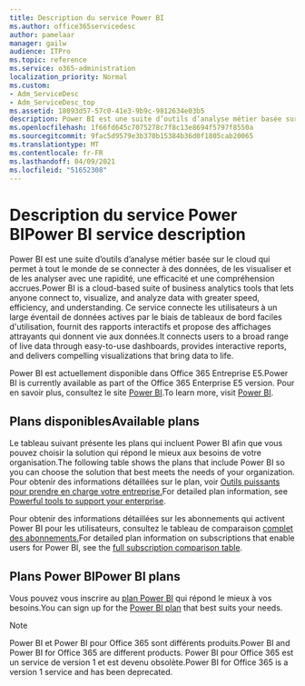 ```yaml
---
title: Description du service Power BI
ms.author: office365servicedesc
author: pamelaar
manager: gailw
audience: ITPro
ms.topic: reference
ms.service: o365-administration
localization_priority: Normal
ms.custom:
- Adm_ServiceDesc
- Adm_ServiceDesc_top
ms.assetid: 18093d57-57c0-41e3-9b9c-9812634e03b5
description: Power BI est une suite d’outils d’analyse métier basée sur le cloud qui permet à tout le monde de se connecter à des données, de les visualiser et de les analyser avec une rapidité, une efficacité et une compréhension accrues. Ce service connecte les utilisateurs à un large éventail de données actives par le biais de tableaux de bord faciles d'utilisation, fournit des rapports interactifs et propose des affichages attrayants qui donnent vie aux données.
ms.openlocfilehash: 1f66fd645c7075278c7f8c13e8694f5797f8550a
ms.sourcegitcommit: 9fac5d9579e3b370b15384b36d0f1805cab20065
ms.translationtype: MT
ms.contentlocale: fr-FR
ms.lasthandoff: 04/09/2021
ms.locfileid: "51652308"
---
```

# <a name="power-bi-service-description"></a><span data-ttu-id="49a1a-104">Description du service Power BI</span><span class="sxs-lookup"><span data-stu-id="49a1a-104">Power BI service description</span></span>

<span data-ttu-id="49a1a-105">Power BI est une suite d’outils d’analyse métier basée sur le cloud qui permet à tout le monde de se connecter à des données, de les visualiser et de les analyser avec une rapidité, une efficacité et une compréhension accrues.</span><span class="sxs-lookup"><span data-stu-id="49a1a-105">Power BI is a cloud-based suite of business analytics tools that lets anyone connect to, visualize, and analyze data with greater speed, efficiency, and understanding.</span></span> <span data-ttu-id="49a1a-106">Ce service connecte les utilisateurs à un large éventail de données actives par le biais de tableaux de bord faciles d'utilisation, fournit des rapports interactifs et propose des affichages attrayants qui donnent vie aux données.</span><span class="sxs-lookup"><span data-stu-id="49a1a-106">It connects users to a broad range of live data through easy-to-use dashboards, provides interactive reports, and delivers compelling visualizations that bring data to life.</span></span>

<span data-ttu-id="49a1a-107">Power BI est actuellement disponible dans Office 365 Entreprise E5.</span><span class="sxs-lookup"><span data-stu-id="49a1a-107">Power BI is currently available as part of the Office 365 Enterprise E5 version.</span></span> <span data-ttu-id="49a1a-108">Pour en savoir plus, consultez le site [Power BI](https://powerbi.microsoft.com/).</span><span class="sxs-lookup"><span data-stu-id="49a1a-108">To learn more, visit [Power BI](https://powerbi.microsoft.com/).</span></span>

## <a name="available-plans"></a><span data-ttu-id="49a1a-109">Plans disponibles</span><span class="sxs-lookup"><span data-stu-id="49a1a-109">Available plans</span></span>

<span data-ttu-id="49a1a-110">Le tableau suivant présente les plans qui incluent Power BI afin que vous pouvez choisir la solution qui répond le mieux aux besoins de votre organisation.</span><span class="sxs-lookup"><span data-stu-id="49a1a-110">The following table shows the plans that include Power BI so you can choose the solution that best meets the needs of your organization.</span></span> <span data-ttu-id="49a1a-111">Pour obtenir des informations détaillées sur le plan, voir [Outils puissants pour prendre en charge votre entreprise.](https://www.microsoft.com/microsoft-365/enterprise/compare-office-365-plans)</span><span class="sxs-lookup"><span data-stu-id="49a1a-111">For detailed plan information, see [Powerful tools to support your enterprise](https://www.microsoft.com/microsoft-365/enterprise/compare-office-365-plans).</span></span>

<span data-ttu-id="49a1a-112">Pour obtenir des informations détaillées sur les abonnements qui activent Power BI pour les utilisateurs, consultez le tableau de comparaison [complet des abonnements.](https://go.microsoft.com/fwlink/?linkid=2139145)</span><span class="sxs-lookup"><span data-stu-id="49a1a-112">For detailed plan information on subscriptions that enable users for Power BI, see the [full subscription comparison table](https://go.microsoft.com/fwlink/?linkid=2139145).</span></span>
 
## <a name="power-bi-plans"></a><span data-ttu-id="49a1a-113">Plans Power BI</span><span class="sxs-lookup"><span data-stu-id="49a1a-113">Power BI plans</span></span>

<span data-ttu-id="49a1a-114">Vous pouvez vous inscrire au [plan Power BI](https://go.microsoft.com/fwlink/?LinkID=786854) qui répond le mieux à vos besoins.</span><span class="sxs-lookup"><span data-stu-id="49a1a-114">You can sign up for the [Power BI plan](https://go.microsoft.com/fwlink/?LinkID=786854) that best suits your needs.</span></span> 
  
> [!NOTE]
> <span data-ttu-id="49a1a-115">Power BI et Power BI pour Office 365 sont différents produits.</span><span class="sxs-lookup"><span data-stu-id="49a1a-115">Power BI and Power BI for Office 365 are different products.</span></span> <span data-ttu-id="49a1a-116">Power BI pour Office 365 est un service de version 1 et est devenu obsolète.</span><span class="sxs-lookup"><span data-stu-id="49a1a-116">Power BI for Office 365 is a version 1 service and has been deprecated.</span></span> 
  